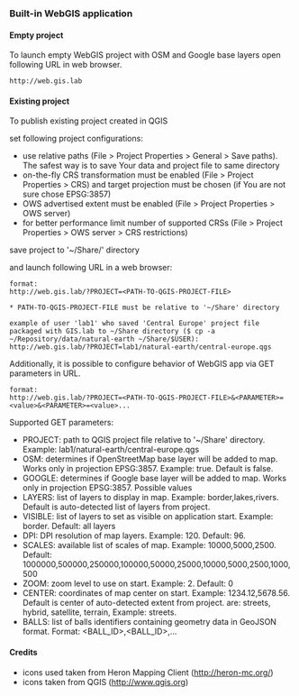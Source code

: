 ### Built-in WebGIS application

#### Empty project
To launch empty WebGIS project with OSM and Google base layers open following URL in web
browser. 

```
http://web.gis.lab
```

#### Existing project
To publish existing project created in QGIS

set following project configurations:

 * use relative paths (File > Project Properties > General > Save paths). The safest way is to save Your data and project
   file to same directory
 * on-the-fly CRS transformation must be enabled (File > Project Properties > CRS) and target projection
   must be chosen (if You are not sure chose EPSG:3857)
 * OWS advertised extent must be enabled (File > Project Properties > OWS server)
 * for better performance limit number of supported CRSs (File > Project Properties > OWS server > CRS restrictions)

save project to '~/Share/<USERNAME>' directory

and launch following URL in a web browser:
```
format:
http://web.gis.lab/?PROJECT=<PATH-TO-QGIS-PROJECT-FILE>

* PATH-TO-QGIS-PROJECT-FILE must be relative to '~/Share' directory

example of user 'lab1' who saved 'Central Europe' project file packaged with GIS.lab to ~/Share directory ($ cp -a ~/Repository/data/natural-earth ~/Share/$USER):
http://web.gis.lab/?PROJECT=lab1/natural-earth/central-europe.qgs

```

Additionally, it is possible to configure behavior of WebGIS app via GET parameters in URL.
```
format:
http://web.gis.lab/?PROJECT=<PATH-TO-QGIS-PROJECT-FILE>&<PARAMETER>=<value>&<PARAMETER>=<value>...

```

Supported GET parameters:
 * PROJECT: path to QGIS project file relative to '~/Share' directory. Example: lab1/natural-earth/central-europe.qgs
 * OSM: determines if OpenStreetMap base layer will be added to map. Works only in projection EPSG:3857. Example: true. Default is false.
 * GOOGLE: determines if Google base layer will be added to map. Works only in projection EPSG:3857. Possible values 
 * LAYERS: list of layers to display in map. Example: border,lakes,rivers. Default is auto-detected list of layers from project.
 * VISIBLE: list of layers to set as visible on application start. Example: border. Default: all layers
 * DPI: DPI resolution of map layers. Example: 120. Default: 96. 
 * SCALES: available list of scales of map. Example: 10000,5000,2500. Default: 1000000,500000,250000,100000,50000,25000,10000,5000,2500,1000,500
 * ZOOM: zoom level to use on start. Example: 2. Default: 0
 * CENTER: coordinates of map center on start. Example: 1234.12,5678.56. Default is center of auto-detected extent from project.
   are: streets, hybrid, satellite, terrain, Example: streets.
 * BALLS: list of balls identifiers containing geometry data in GeoJSON format. Format: <BALL_ID>,<BALL_ID>,...


#### Credits
 * icons used taken from Heron Mapping Client (http://heron-mc.org/)
 * icons taken from QGIS (http://www.qgis.org)
